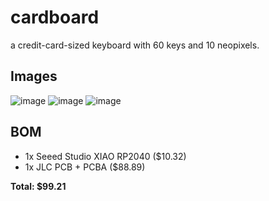 # cardboard
a credit-card-sized keyboard with 60 keys and 10 neopixels.

## Images
![image](https://github.com/user-attachments/assets/36fa61a4-82e1-4951-bb29-b1b9bce8ba5a)
![image](https://github.com/user-attachments/assets/fa5b8d0f-8f44-4122-81a5-a20ffcb00731)
![image](https://github.com/user-attachments/assets/f3673a3a-9610-4df8-8c3d-9e7002e324cc)

## BOM
* 1x Seeed Studio XIAO RP2040 ($10.32)
* 1x JLC PCB + PCBA ($88.89)

**Total: $99.21**
